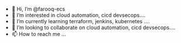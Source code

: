 - 👋 Hi, I’m @farooq-ecs
- 👀 I’m interested in cloud automation, cicd devsecops....
- 🌱 I’m currently learning terraform, jenkins, kubernetes ....
- 💞️ I’m looking to collaborate on cloud automation, cicd devsecops....
- 📫 How to reach me ...

<!---
farooq-ecs/farooq-ecs is a ✨ special ✨ repository because its `README.md` (this file) appears on your GitHub profile.
You can click the Preview link to take a look at your changes.
--->
